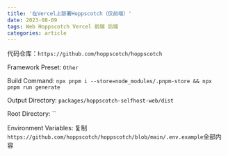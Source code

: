 ```yaml
---
title: '在Vercel上部署Hoppscotch（仅前端）'
date: 2023-08-09
tags: Web Hoppscotch Vercel 前端 后端
categories: article
---
```


代码仓库：`https://github.com/hoppscotch/hoppscotch`

Framework Preset: `Other`

Build Command: `npx pnpm i --store=node_modules/.pnpm-store && npx pnpm run generate`

Output Directory: `packages/hoppscotch-selfhost-web/dist`

Root Directory: ``

Environment Variables: 复制`https://github.com/hoppscotch/hoppscotch/blob/main/.env.example`全部内容
